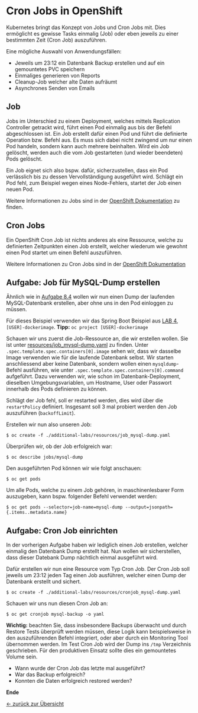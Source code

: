 # Cron Jobs in OpenShift

Kubernetes bringt das Konzept von Jobs und Cron Jobs mit. Dies ermöglicht es gewisse Tasks einmalig (Job) oder eben jeweils zu einer bestimmten Zeit (Cron Job) auszuführen.

Eine mögliche Auswahl von Anwendungsfällen:

- Jeweils um 23:12 ein Datenbank Backup erstellen und auf ein gemountetes PVC speichern
- Einmaliges generieren von Reports
- Cleanup-Job welcher alte Daten aufräumt
- Asynchrones Senden von Emails

## Job

Jobs im Unterschied zu einem Deployment, welches mittels Replication Controller getrackt wird, führt einen Pod einmalig aus bis der Befehl abgeschlossen ist.
Ein Job erstellt dafür einen Pod und führt die definierte Operation bzw. Befehl aus. Es muss sich dabei nicht zwingend um nur einen Pod handeln, sondern kann auch mehrere beinhalten. Wird ein Job gelöscht, werden auch die vom Job gestarteten (und wieder beendeten) Pods gelöscht.

Ein Job eignet sich also bspw. dafür, sicherzustellen, dass ein Pod verlässlich bis zu dessen Vervollständigung ausgeführt wird. Schlägt ein Pod fehl, zum Beispiel wegen eines Node-Fehlers, startet der Job einen neuen Pod.

Weitere Informationen zu Jobs sind in der [OpenShift Dokumentation](https://docs.openshift.com/container-platform/3.11/dev_guide/jobs.html#dev-guide-jobs) zu finden.

## Cron Jobs

Ein OpenShift Cron Job ist nichts anderes als eine Ressource, welche zu definierten Zeitpunkten einen Job erstellt, welcher wiederum wie gewohnt einen Pod startet um einen Befehl auszuführen.

Weitere Informationen zu Cron Jobs sind in der [OpenShift Dokumentation](https://docs.openshift.com/container-platform/3.11/dev_guide/cron_jobs.html)

## Aufgabe: Job für MySQL-Dump erstellen

Ähnlich wie in [Aufgabe 8.4](../labs/08_database.md) wollen wir nun einen Dump der laufenden MySQL-Datenbank erstellen, aber ohne uns in den Pod einloggen zu müssen.

Für dieses Beispiel verwenden wir das Spring Boot Beispiel aus [LAB 4](../labs/04_deploy_dockerimage.md), `[USER]-dockerimage`. **Tipp:** `oc project [USER]-dockerimage`

Schauen wir uns zuerst die Job-Ressource an, die wir erstellen wollen. Sie ist unter [resources/job_mysql-dump.yaml](resources/job_mysql-dump.yaml) zu finden.
Unter `.spec.template.spec.containers[0].image` sehen wir, dass wir dasselbe Image verwenden wie für die laufende Datenbank selbst. Wir starten anschliessend aber keine Datenbank, sondern wollen einen `mysqldump`-Befehl ausführen, wie unter `.spec.template.spec.containers[0].command` aufgeführt. Dazu verwenden wir, wie schon im Datenbank-Deployment, dieselben Umgebungsvariablen, um Hostname, User oder Passwort innerhalb des Pods definieren zu können.

Schlägt der Job fehl, soll er restarted werden, dies wird über die `restartPolicy` definiert. Insgesamt soll 3 mal probiert werden den Job auszuführen (`backoffLimit`).

Erstellen wir nun also unseren Job:

```
$ oc create -f ./additional-labs/resources/job_mysql-dump.yaml
```

Überprüfen wir, ob der Job erfolgreich war:

```
$ oc describe jobs/mysql-dump
```

Den ausgeführten Pod können wir wie folgt anschauen:

```
$ oc get pods
```

Um alle Pods, welche zu einem Job gehören, in maschinenlesbarer Form auszugeben, kann bspw. folgender Befehl verwendet werden:

```
$ oc get pods --selector=job-name=mysql-dump --output=jsonpath={.items..metadata.name}
```

## Aufgabe: Cron Job einrichten

In der vorherigen Aufgabe haben wir lediglich einen Job erstellen, welcher einmalig den Datenbank Dump erstellt hat. Nun wollen wir sicherstellen, dass dieser Datebank Dump nächtlich einmal ausgeführt wird.

Dafür erstellen wir nun eine Resource vom Typ Cron Job. Der Cron Job soll jeweils um 23:12 jeden Tag einen Job ausführen, welcher einen Dump der Datenbank erstellt und sichert.

```
$ oc create -f ./additional-labs/resources/cronjob_mysql-dump.yaml
```

Schauen wir uns nun diesen Cron Job an:

```
$ oc get cronjob mysql-backup -o yaml
```

**Wichtig:** beachten Sie, dass insbesondere Backups überwacht und durch Restore Tests überprüft werden müssen, diese Logik kann beispielsweise in den auszuführenden Befehl integriert, oder aber durch ein Monitoring Tool übernommen werden. Im Test Cron Job wird der Dump ins `/tmp` Verzeichnis geschrieben. Für den produktiven Einsatz sollte dies ein gemountetes Volume sein.

- Wann wurde der Cron Job das letzte mal ausgeführt?
- War das Backup erfolgreich?
- Konnten die Daten erfolgreich restored werden?

**Ende**

[← zurück zur Übersicht](../README.md)
